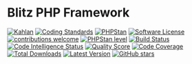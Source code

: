 Blitz PHP Framework
==============

[![Kahlan](https://github.com/blitz-php/framework/workflows/Kahlan/badge.svg)](https://github.com/blitz-php/framework/actions/workflows/test-kahlan.yml)
[![Coding Standards](https://github.com/blitz-php/framework/actions/workflows/test-coding-standards.yml/badge.svg)](https://github.com/blitz-php/framework/actions/workflows/test-coding-standards.yml)
[![PHPStan](https://github.com/blitz-php/framework/actions/workflows/test-phpstan.yml/badge.svg)](https://github.com/blitz-php/framework/actions/workflows/test-phpstan.yml)
[![Software License](https://img.shields.io/badge/License-MIT-brightgreen.svg?style=flat-square)](LICENSE)
[![contributions welcome](https://img.shields.io/badge/contributions-welcome-brightgreen.svg?style=flat)](https://github.com/blitz-php/framework/pulls)
[![PHPStan level](https://img.shields.io/badge/PHPStan-level%204-brightgreen)](phpstan.neon.dist)
[![Build Status](https://scrutinizer-ci.com/g/blitz-php/framework/badges/build.png?b=main)](https://scrutinizer-ci.com/g/blitz-php/framework/build-status/main)
[![Code Intelligence Status](https://scrutinizer-ci.com/g/blitz-php/framework/badges/code-intelligence.svg?b=main)](https://scrutinizer-ci.com/code-intelligence)
[![Quality Score](https://img.shields.io/scrutinizer/g/blitz-php/framework.svg?style=flat-square)](https://scrutinizer-ci.com/g/blitz-php/framework)
[![Code Coverage](https://scrutinizer-ci.com/g/blitz-php/framework/badges/coverage.png?b=main)](https://scrutinizer-ci.com/g/blitz-php/framework/?branch=main)
[![Total Downloads](https://poser.pugx.org/blitz-php/framework/downloads)](https://packagist.org/packages/blitz-php/framework)
[![Latest Version](https://img.shields.io/packagist/v/blitz-php/framework.svg?style=flat-square)](https://packagist.org/packages/blitz-php/framework)
[![GitHub stars](https://img.shields.io/github/stars/blitz-php/framework)](https://packagist.org/packages/blitz-php/framework)

<br>
